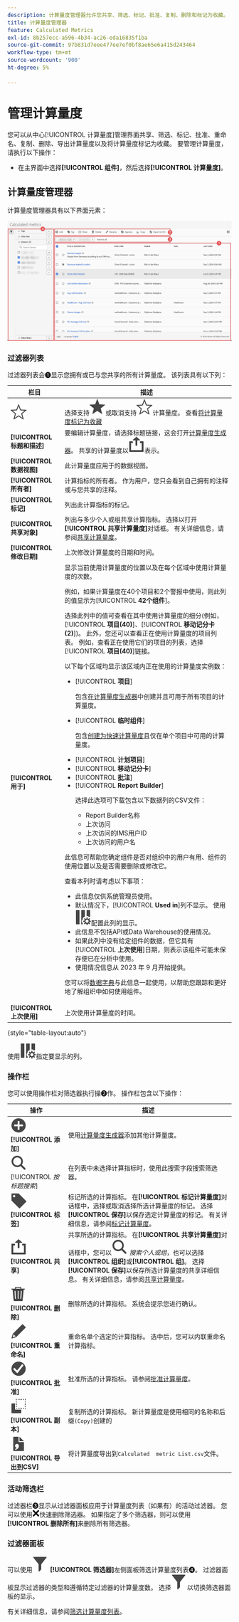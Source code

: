 ```yaml
---
description: 计算量度管理器允许您共享、筛选、标记、批准、复制、删除和标记为收藏。
title: 计算量度管理器
feature: Calculated Metrics
exl-id: 8b257ecc-a596-4b34-ac26-eda16835f1ba
source-git-commit: 97b831d7eee477ee7ef0bf8ae65e6a415d243464
workflow-type: tm+mt
source-wordcount: '900'
ht-degree: 5%

---
```


# 管理计算量度

您可以从中心[!UICONTROL 计算量度]管理界面共享、筛选、标记、批准、重命名、复制、删除、导出计算量度以及将计算量度标记为收藏。 要管理计算量度，请执行以下操作：


* 在主界面中选择&#x200B;**[!UICONTROL 组件]**，然后选择&#x200B;**[!UICONTROL 计算量度]**。


## 计算量度管理器

计算量度管理器具有以下界面元素：


![筛选器接口](assets/calculated-metrics-manager.png)

### 过滤器列表

过滤器列表会➊显示您拥有或已与您共享的所有计算量度。 该列表具有以下列：

<!-- I think this table incorrectly talks about quick calculated metrics -->

| 栏目 | 描述 |
| --- | --- | 
| ![星形大纲](/help/assets/icons/StarOutline.svg) | 选择支持![Star](/help/assets/icons/Star.svg)或取消支持![StarOutline](/help/assets/icons/StarOutline.svg)计算量度。 查看[将计算量度标记为收藏](/help/components/filters/filters-favorite.md) |
| **[!UICONTROL 标题和描述]** | 要编辑计算量度，请选择标题链接，这会打开[计算量度生成器](cm-build-metrics.md)。 共享的计算量度以![共享](/help/assets/icons/ShareAlt.svg)表示。 |
| **[!UICONTROL 数据视图]** | 此计算量度应用于的数据视图。 |
| **[!UICONTROL 所有者]** | 计算指标的所有者。 作为用户，您只会看到自己拥有的注释或与您共享的注释。 |
| **[!UICONTROL 标记]** | 列出此计算指标的标记。 |
| **[!UICONTROL 共享对象]** | 列出与多少个人或组共享计算指标。 选择以打开&#x200B;**[!UICONTROL 共享计算量度]**&#x200B;对话框。 有关详细信息，请参阅[共享计算量度](cm-sharing.md)。 |
| **[!UICONTROL 修改日期]** | 上次修改计算量度的日期和时间。 |
| **[!UICONTROL 用于]** | 显示当前使用计算量度的位置以及在每个区域中使用计算量度的次数。 <p>例如，如果计算量度在40个项目和2个警报中使用，则此列的值显示为&#x200B;[!UICONTROL **42个组件**]。 <p>选择此列中的值可查看在其中使用计算量度的细分(例如，[!UICONTROL **项目(40)**]、[!UICONTROL **移动记分卡(2)**])。 此外，您还可以查看正在使用计算量度的项目列表。 例如，查看正在使用它们的项目的列表，选择&#x200B;[!UICONTROL **项目(40)**]&#x200B;链接。</p><p>以下每个区域均显示该区域内正在使用的计算量度实例数：</p> <ul><li>[!UICONTROL **项目**]<p>包含[在计算量度生成器](/help/components/calc-metrics/cm-workflow/cm-build-metrics.md)中创建并且可用于所有项目的计算量度。</p></li><li>[!UICONTROL **临时组件**]<p>包含[创建为快速计算量度](/help/components/apply-create-metrics.md#create-calculated-metrics-for-a-single-project)且仅在单个项目中可用的计算量度。</p></li><li>[!UICONTROL **计划项目**]</li><li>[!UICONTROL **移动记分卡**]</li><li>[!UICONTROL **批注**]</li><li>[!UICONTROL **Report Builder**]<p>选择此选项可下载包含以下数据列的CSV文件：</p><ul><li>Report Builder名称</li><li>上次访问</li><li>上次访问的IMS用户ID</li><li>上次访问的用户名</li></ul></li></ul><p>此信息可帮助您确定组件是否对组织中的用户有用、组件的使用位置以及是否需要删除或修改它。</p><p>查看本列时请考虑以下事项：</p><ul><li>此信息仅供系统管理员使用。</li><li>默认情况下，[!UICONTROL **Used in**]&#x200B;列不显示。 使用![ColumnSetting](/help/assets/icons/ColumnSetting.svg)配置此列的显示。</li><li>此信息不包括API或Data Warehouse的使用情况。</li><li>如果此列中没有给定组件的数据，但它具有&#x200B;[!UICONTROL **上次使用**]&#x200B;日期，则表示该组件可能未保存便已在分析中使用。</li><li>使用情况信息从 2023 年 9 月开始提供。</li></ul><p>您可以将[数据字典](/help/components/data-dictionary/data-dictionary-overview.md)与此信息一起使用，以帮助您跟踪和更好地了解组织中如何使用组件。</p> |
| **[!UICONTROL 上次使用]** | 上次使用计算量度的时间。 |

{style="table-layout:auto"}

使用![ColumnSetting](/help/assets/icons/ColumnSetting.svg)指定要显示的列。

### 操作栏

您可以使用操作栏对筛选器执行操➋作。 操作栏包含以下操作：

| 操作 | 描述 |
|---|---|
| ![添加圆圈](/help/assets/icons/AddCircle.svg) **[!UICONTROL 添加]** | 使用[计算量度生成器](cm-build-metrics.md)添加其他计算量度。 |
| ![搜索](/help/assets/icons/Search.svg) [!UICONTROL *按标题搜索*] | 在列表中未选择计算指标时，使用此搜索字段搜索筛选器。 |
| ![标签](/help/assets/icons/Label.svg) **[!UICONTROL 标签]** | 标记所选的计算指标。 在&#x200B;**[!UICONTROL 标记计算量度]**&#x200B;对话框中，选择或取消选择所选计算量度的标记。 选择&#x200B;**[!UICONTROL 保存]**&#x200B;以保存选定计算量度的标记。 有关详细信息，请参阅[标记计算量度](cm-tagging.md)。 |
| ![共享](/help/assets/icons/ShareAlt.svg) **[!UICONTROL 共享]** | 共享所选的计算指标。 在&#x200B;**[!UICONTROL 共享计算量度]**&#x200B;对话框中，您可以![搜索](/help/assets/icons/Search.svg) *搜索个人或组*，也可以选择&#x200B;**[!UICONTROL 组织]**&#x200B;或&#x200B;**[!UICONTROL 组]**。 选择&#x200B;**[!UICONTROL 保存]**&#x200B;以保存所选计算量度的共享详细信息。 有关详细信息，请参阅[共享计算量度](cm-sharing.md)。 |
| ![删除](/help/assets/icons/Delete.svg) **[!UICONTROL 删除]** | 删除所选的计算指标。 系统会提示您进行确认。 |
| ![编辑](/help/assets/icons/Edit.svg)**[!UICONTROL 重命名]** | 重命名单个选定的计算指标。 选中后，您可以内联重命名计算指标。 |
| ![复选标记Circle](/help/assets/icons/CheckmarkCircle.svg) **[!UICONTROL 批准]** | 批准所选的计算指标。 请参阅[批准计算量度](cm-approving.md)。 |
| ![副本](/help/assets/icons/Copy.svg) **[!UICONTROL 副本]** | 复制所选的计算指标。 新计算量度是使用相同的名称和后缀`(Copy)`创建的 |
| ![文件CSV](/help/assets/icons/FileCSV.svg) **[!UICONTROL 导出到CSV]** | 将计算量度导出到`Calculated  metric List.csv`文件。 |

### 活动筛选栏

过滤器栏➌显示从过滤器面板应用于计算量度列表（如果有）的活动过滤器。 您可以使用![CrossSize75](/help/assets/icons/CrossSize75.svg)快速删除筛选器。 如果指定了多个筛选器，则可以使用&#x200B;**[!UICONTROL 删除所有]**&#x200B;来删除所有筛选器。

### 过滤器面板

可以使用![筛选器](/help/assets/icons/Filter.svg) **[!UICONTROL 筛选器]**&#x200B;左侧面板筛选计算量度列表➍。 过滤器面板显示过滤器的类型和遵循特定过滤器的计算量度数。 选择![筛选器](/help/assets/icons/Filter.svg)以切换筛选器面板的显示。

有关详细信息，请参阅[筛选计算量度列表](cm-filter.md)。


<!-- OLD CONTENT 

The Calculated metric manager shows you all the filters you own and that have been shared with you. Admin-level users can see all custom metrics in the organization. This overview presents the user interface and the capabilities of the Calculated metric manager.

![Calculated metrics window showing available filters.](assets/calc-metric-manager.png)

## Access the Calculated metrics manager

1. In Customer Journey Analytics, select [!UICONTROL **Components**] > [!UICONTROL **Calculated metrics**].

## Available actions in the Calculated metrics manager

In the Calculated metrics manager, you can:

* [Filter calculated metrics](/help/components/calc-metrics/cm-workflow/cm-filter.md)

* [Mark calculated metrics as favorites](/help/components/calc-metrics/cm-workflow/cm-favorite.md)

* [Approve calculated metrics](/help/components/calc-metrics/cm-workflow/cm-approving.md)

* [Tag calculated metrics](/help/components/calc-metrics/cm-workflow/cm-tagging.md)

* [Share calculated metrics](/help/components/calc-metrics/cm-workflow/cm-sharing.md)

* Export a calculated metric to a CSV file. 

* [Copy calculated metrics](/help/components/calc-metrics/cm-workflow/cm-copy.md)

* Delete calculated metrics

## Configure columns

You can configure the information displayed for each calculated metric in the Calculated metrics manager by configuring the columns that are displayed.

To configure the visible columns in the Calculated metrics manager:

1. In Customer Journey Analytics, select the **[!UICONTROL Components]** tab, then select **[!UICONTROL Calculated metrics]**. 

1. In the Calculated metrics manager, select the **Customize columns** icon ![Customize columns icon](assets/customize-columns-icon.png), then select the columns that you want to be displayed in the Calculated metrics manager.

   The following columns are available:

   | Column title  | Description |
   |---|---|
   | Favorites  | Displays star icons next to each calculated metric, allowing you to mark calculated metrics as favorites. For more information, see [Mark calculated metrics as favorites](/help/components/calc-metrics/cm-workflow/cm-favorite.md). |
   | Title and description | These values are provided in the Calculated metric builder. To edit the title and description, select the title link to open the Calculated metric builder.  |
   | Report suite | Indicates in which report suite the metric was last saved.  |
   | Owner | Indicates who owns the custom metric. As a non-admin, you can see only metrics you own or those that were shared with you.  |
   | Tags | Shows tags that were applied to the metric, either by you or by people who shared the calculated metric with you.  |
   | Shared with | Lists individuals or groups (admin only) or All (admin only) that you shared the calculated metric with. <p>When a calculated metric is being shared, a share icon displays next to the calculated metric name.</p>  |
   | Date modified | Indicates the date when the custom metric was last modified.  |
   | Used in | Shows where calculated metrics are currently being used, and how many times they are being used in each area. <p>For example, if the calculated metric is being used in 40 projects and 2 alerts, then the value of this column shows as [!UICONTROL **42 components**]. <p>Select the value in this column to see the breakdown of where the calculated metrics are being used (for example, [!UICONTROL **Projects (40)**], [!UICONTROL **Mobile Scorecards (2)**]). Furthermore, you can view the list of items where the calculated metrics are being used. For example, to see the list of projects where they are being used, select the [!UICONTROL **Projects (40)**] link.</p><p>Each of the following areas shows the number of instances of calculated metrics being used in that area:</p> <ul><li>[!UICONTROL **Projects**]<p>Contains calculated metrics that were [created in the calculated metric builder](/help/components/apply-create-metrics.md#create-calculated-metrics-for-all-projects) and are available for all projects.</p></li><li>[!UICONTROL **Ad hoc components**]<p>Contains calculated metrics that were [created as quick calculated metrics ](/help/components/apply-create-metrics.md#create-calculated-metrics-for-a-single-project) and are available only within a single project.</p></li><li>[!UICONTROL **Scheduled projects**]</li><li>[!UICONTROL **Mobile Scorecards**]</li><li>[!UICONTROL **Annotations**]</li><li>[!UICONTROL **Report Builder**]<p>Selecting this option downloads a CSV file, with the following columns of data:</p><ul><li>Report Builder Name</li><li>Last accessed</li><li>Last accessed IMS User ID</li><li>Last accessed user name</li></ul><p>When viewing information for Report Builder, usage information is available starting in September 2024.</p></li></ul><p>This information can help you determine whether a component is valuable to users in your organization, where it is used, and if it needs to be deleted or modified.</p><p>Consider the following when viewing this column:</p><ul><li>This information is available only to system administrators.</li><li>The [!UICONTROL **Used in**] column does not display by default. [Configure columns](#configure-columns) to display it.</li><li>If a calculated metric includes another calculated metric in its definition, any use of that calculated metric is not shown in the [!UICONTROL **Used in**] column. If a calculated metric is included in the definition of another type of component (such as a filter), then usage is shown in the [!UICONTROL **Used in**] column.</li><li>This information does not include usage from the API or Data Warehouse.</li><li>If there is no data in this column for a given component but it has a [!UICONTROL **Last used**] date, the component might have been used in an analysis without being saved.</li><li>Usage information is available starting in September 2023.</li></ul><p>You can use the [Data Dictionary](/help/components/data-dictionary/data-dictionary-overview.md) along with this information to help you keep track of and better understand how components are being used in your organization.</p> |
   | Last used | Shows the date when the calculated metric was last used in any of the following component types: <ul><li>Calculated metrics</li><li>Projects</li><li>Scheduled projects</li></ul> <p>This information can help you determine whether a component is valuable to users in your organization, or whether it should be deleted.</p><p>Consider the following when viewing this column:</p><ul><li>This information does not include usage from the API, Report Builder, or Data Warehouse.</li><li>For some components, this column might not contain data if the component was last used prior to September 2023.</li><li>This information is available only to system administrators.</li></ul><p>You can use the [Data Dictionary](/help/components/data-dictionary/data-dictionary-overview.md) along with this information to help you keep track of and better understand how components are being used in your organization. |

   {style="table-layout:auto"}

-->